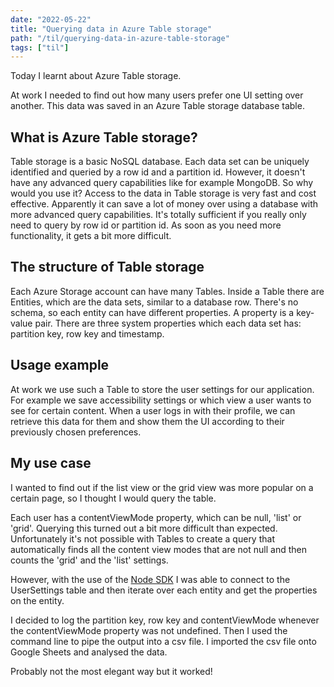 ```yaml
---
date: "2022-05-22"
title: "Querying data in Azure Table storage"
path: "/til/querying-data-in-azure-table-storage"
tags: ["til"]
---
```


Today I learnt about Azure Table storage.

At work I needed to find out how many users prefer one UI setting over another.
This data was saved in an Azure Table storage database table.

## What is Azure Table storage?

Table storage is a basic NoSQL database.
Each data set can be uniquely identified and queried by a row id and a partition id.
However, it doesn't have any advanced query capabilities like for example MongoDB.
So why would you use it?
Access to the data in Table storage is very fast and cost effective.
Apparently it can save a lot of money over using a database with more advanced query capabilities.
It's totally sufficient if you really only need to query by row id or partition id.
As soon as you need more functionality, it gets a bit more difficult.

## The structure of Table storage

Each Azure Storage account can have many Tables.
Inside a Table there are Entities, which are the data sets, similar to a database row.
There's no schema, so each entity can have different properties.
A property is a key-value pair.
There are three system properties which each data set has: partition key, row key and timestamp.

## Usage example

At work we use such a Table to store the user settings for our application.
For example we save accessibility settings or which view a user wants to see for certain content.
When a user logs in with their profile, we can retrieve this data for them and show them the UI according to their previously chosen preferences.

## My use case

I wanted to find out if the list view or the grid view was more popular on a certain page, so I thought I would query the table.

Each user has a contentViewMode property, which can be null, 'list' or 'grid'.
Querying this turned out a bit more difficult than expected.
Unfortunately it's not possible with Tables to create a query that automatically finds all the content view modes that are not null and then counts the 'grid' and the 'list' settings.

However, with the use of the [Node SDK](https://github.com/Azure/azure-sdk-for-js/tree/main/sdk/tables/data-tables#getting-started) I was able to connect to the UserSettings table and then iterate over each entity and get the properties on the entity. 

I decided to log the partition key, row key and contentViewMode whenever the contentViewMode property was not undefined.
Then I used the command line to pipe the output into a csv file. I imported the csv file onto Google Sheets and analysed the data.

Probably not the most elegant way but it worked!
